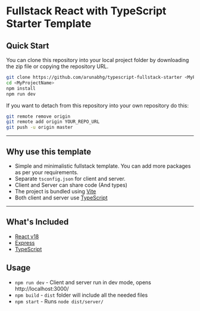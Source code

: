 # Fullstack React with TypeScript Starter Template

## Quick Start

You can clone this repository into your local project folder by downloading the zip file or copying the repository URL.

```bash
git clone https://github.com/arunabhg/typescript-fullstack-starter <MyProjectName>
cd <MyProjectName>
npm install
npm run dev
```

If you want to detach from this repository into your own repository do this:

```bash
git remote remove origin
git remote add origin YOUR_REPO_URL
git push -u origin master
```

---

## Why use this template

- Simple and minimalistic fullstack template. You can add more packages as per your requirements.
- Separate `tsconfig.json` for client and server.
- Client and Server can share code (And types)
- The project is bundled using [Vite](https://github.com/vitejs/vite)
- Both client and server use [TypeScript](https://github.com/Microsoft/TypeScript)

---

## What's Included

- [React v18](https://facebook.github.io/react/)
- [Express](https://github.com/expressjs/express)
- [TypeScript](https://github.com/Microsoft/TypeScript)
  

## Usage

- `npm run dev` - Client and server run in dev mode, opens http://localhost:3000/
- `npm build` - `dist` folder will include all the needed files
- `npm start` - Runs `node dist/server/`
